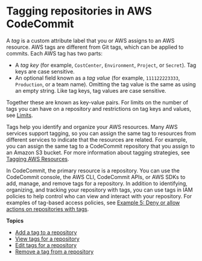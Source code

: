 # Tagging repositories in AWS CodeCommit<a name="how-to-tag-repository"></a>

A *tag* is a custom attribute label that you or AWS assigns to an AWS resource\. AWS tags are different from Git tags, which can be applied to commits\. Each AWS tag has two parts:
+ A *tag key* \(for example, `CostCenter`, `Environment`, `Project`, or `Secret`\)\. Tag keys are case sensitive\.
+ An optional field known as a *tag value* \(for example, `111122223333`, `Production`, or a team name\)\. Omitting the tag value is the same as using an empty string\. Like tag keys, tag values are case sensitive\.

Together these are known as key\-value pairs\. For limits on the number of tags you can have on a repository and restrictions on tag keys and values, see [Limits](limits.md#limits-tags)\.

Tags help you identify and organize your AWS resources\. Many AWS services support tagging, so you can assign the same tag to resources from different services to indicate that the resources are related\. For example, you can assign the same tag to a CodeCommit repository that you assign to an Amazon S3 bucket\. For more information about tagging strategies, see [Tagging AWS Resources](https://docs.aws.amazon.com/general/latest/gr/aws_tagging.html)\. 

In CodeCommit, the primary resource is a repository\. You can use the CodeCommit console, the AWS CLI, CodeCommit APIs, or AWS SDKs to add, manage, and remove tags for a repository\. In addition to identifying, organizing, and tracking your repository with tags, you can use tags in IAM policies to help control who can view and interact with your repository\. For examples of tag\-based access policies, see [Example 5: Deny or allow actions on repositories with tags](auth-and-access-control-iam-identity-based-access-control.md#identity-based-policies-example-5)\.

**Topics**
+ [Add a tag to a repository](how-to-tag-repository-add.md)
+ [View tags for a repository](how-to-tag-repository-list.md)
+ [Edit tags for a repository](how-to-tag-repository-update.md)
+ [Remove a tag from a repository](how-to-tag-repository-delete.md)